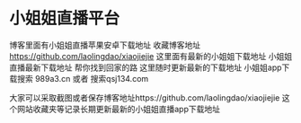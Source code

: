 # 小姐姐直播平台  
博客里面有小姐姐直播苹果安卓下载地址 收藏博客地址 https://github.com/laolingdao/xiaojiejie  这里面有最新的小姐姐下载地址
小姐姐直播最新下载地址 帮你找到回家的路 这里随时更新最新的下载地址
小姐姐app下载搜索 989a3.cn 或者
搜索qsj134.com


大家可以采取截图或者保存博客地址https://github.com/laolingdao/xiaojiejie
这个网站收藏夹等记录长期更新最新的小姐姐直播app下载地址
